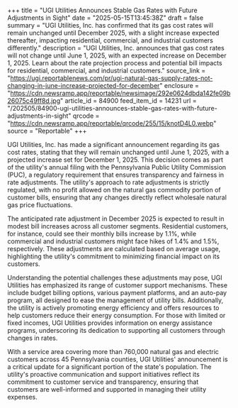 +++
title = "UGI Utilities Announces Stable Gas Rates with Future Adjustments in Sight"
date = "2025-05-15T13:45:38Z"
draft = false
summary = "UGI Utilities, Inc. has confirmed that its gas cost rates will remain unchanged until December 2025, with a slight increase expected thereafter, impacting residential, commercial, and industrial customers differently."
description = "UGI Utilities, Inc. announces that gas cost rates will not change until June 1, 2025, with an expected increase on December 1, 2025. Learn about the rate projection process and potential bill impacts for residential, commercial, and industrial customers."
source_link = "https://ugi.reportablenews.com/pr/ugi-natural-gas-supply-rates-not-changing-in-june-increase-projected-for-december"
enclosure = "https://cdn.newsramp.app/reportable/newsimage/292e0624dbda142fe09b26075c49ff8d.jpg"
article_id = 84900
feed_item_id = 14231
url = "/202505/84900-ugi-utilities-announces-stable-gas-rates-with-future-adjustments-in-sight"
qrcode = "https://cdn.newsramp.app/reportable/qrcode/255/15/knotD4L0.webp"
source = "Reportable"
+++

<p>UGI Utilities, Inc. has made a significant announcement regarding its gas cost rates, stating that they will remain unchanged until June 1, 2025, with a projected increase set for December 1, 2025. This decision comes as part of the utility's annual filing with the Pennsylvania Public Utility Commission (PUC), a regulatory requirement that ensures transparency and fairness in rate adjustments. The utility's approach to rate adjustments is strictly regulated, with no profit allowed on the natural gas commodity portion of customer bills, ensuring that any changes directly reflect wholesale natural gas price fluctuations.</p><p>The anticipated rate adjustment in December 2025 is expected to result in modest bill increases across all customer segments. Residential customers, for instance, could see their monthly bills increase by 1.1%, while commercial and industrial customers might face hikes of 1.4% and 1.5%, respectively. These adjustments are calculated based on average usage, highlighting the utility's commitment to minimizing financial impact on its customers.</p><p>Understanding the potential challenges these adjustments may pose, UGI Utilities has emphasized its range of customer support mechanisms. These include budget billing options, various payment platforms, and an auto-pay program, all designed to ease the management of utility bills. Additionally, the utility is actively promoting energy efficiency and offers resources to help customers reduce their energy consumption. For those with limited or fixed incomes, UGI Utilities provides information on energy assistance programs, underscoring its dedication to supporting all customers through changes in rates.</p><p>With a service area covering more than 760,000 natural gas and electric customers across 45 Pennsylvania counties, UGI Utilities' announcement is a critical update for a significant portion of the state's population. The utility's proactive communication and support initiatives reflect its commitment to customer service and transparency, ensuring that customers are well-informed and supported in managing their utility expenses.</p>